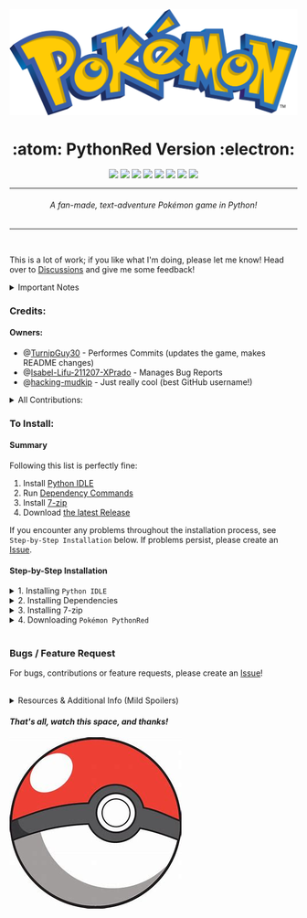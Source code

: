 ![Pokémon](Pictures/logo.png "Pokémon")
<h1 align="center">:atom: PythonRed Version :electron:</h1>

<p align="center">
	<a href="https://GitHub.com/TurnipGuy30/Pokemon-PythonRed/graphs/commit-activity"><img src="https://img.shields.io/badge/maintained%3F-yes-green.svg"></a> <!--Maintained?-->
	<img src="https://img.shields.io/badge/maintainer-TurnipGuy30-blue"> <!--Maintainer-->
	<!--<a href="mailto:ba004629@bac.qld.edu.au"><img src="https://img.shields.io/badge/Ask%20me-anything-1abc9c.svg"></a> Ask me anything-->
	<a href="https://www.python.org/"><img src="https://img.shields.io/badge/made%20with-Python-1f425f.svg"></a> <!--Made with Python-->
	<!--<a href="https://pypi.python.org/pypi/ansicolortags/"><img src="https://img.shields.io/badge/python-3.6-blue"></a> Python 3.6-->
	<a href="https://www.microsoft.com/en-au/software-download/windows10"><img src="https://img.shields.io/badge/platform-Windows%2010-yellow"></a> <!--Platform-->
	<a href="https://GitHub.com/TurnipGuy30/Pokemon-PythonRed/releases/latest"><img src="https://img.shields.io/badge/latest%20version-v0.0.5-cyan"></a> <!--Latest version-->
	<a href="https://GitHub.com/TurnipGuy30/Pokemon-PythonRed/releases"><img src="https://img.shields.io/badge/stable%3F-yes-brightgreen"></a> <!--Stable?-->
	<a href="https://GitHub.com/TurnipGuy30/Pokemon-PythonRed/issues"><img src="https://img.shields.io/github/issues/TurnipGuy30/Pokemon-PythonRed.svg"></a> <!--Open Issues-->
	<a href="https://github.com/TurnipGuy30/Pokemon-PythonRed/stargazers"><img src="https://img.shields.io/github/stars/TurnipGuy30/Pokemon-PythonRed"/></a> <!--Stars-->
</p>

---
<h6 align="center">A fan-made, text-adventure Pokémon game in Python!</h6>

---

<br>

This is a lot of work; if you like what I'm doing, please let me know! Head over to <a href="https://github.com/TurnipGuy30/Pokemon-PythonRed/discussions">Discussions</a> and give me some feedback!

<details><summary>Important Notes</summary>

---
* This is not a perfect recreation of _Pokémon Red_; it's a fan-made game that, like _Pokémon Red_, takes place in the _Kanto_ region.
* Prior in-depth knowledge of the _Pokémon_ franchise, especially the video game series, is recommended and may be required to fully enjoy this game.
* _Windows_ OS only!! This game makes use of _Python_'s `winsound` module, which is exclusive to _Windows_.
* This project (this GitHub Repository and anything found within) is not endorsed by _Nintendo_, _GAME FREAK_, or _The Pokémon Company_. This is an independent, fan-made game.
* This game's plot is a work of fiction!
---
</details>

### Credits:
#### Owners:

* @[TurnipGuy30](https://github.com/TurnipGuy30 "TurnipGuy30's Profile") - Performes Commits (updates the game, makes README changes)
* @[Isabel-Lifu-211207-XPrado](https://github.com/Isabel-Lifu-211207-XPrado "Isabel-Lifu-211207-XPrado's Profile") - Manages Bug Reports
* @[hacking-mudkip](https://github.com/hacking-mudkip "hacking-mudkip's Profile") - Just really cool (best GitHub username!)

<details><summary>All Contributions:</summary>

---
* @[hacking-mudkip](https://github.com/hacking-mudkip "hacking-mudkip's Profile") - Concept ideas, porting elements
* @[Isabel-Lifu-211207-XPrado](https://github.com/Isabel-Lifu-211207-XPrado "Isabel-Lifu-211207-XPrado's Profile") - Code cleaning, general troubleshooting
* Looking for others!
---
</details>

### To Install:

#### Summary

Following this list is perfectly fine:

1. Install [Python IDLE](https://www.python.org/downloads/ "Python Latest")
2. Run [Dependency Commands](https://github.com/TurnipGuy30/Pokemon-PythonRed#2-installing-dependencies "On this page: Installing Dependencies")
3. Install [7-zip](https://7-zip.org "7-zip Latest")
4. Download [the latest Release](https://github.com/TurnipGuy30/Pokemon-PythonRed/releases/latest "Pokémon PythonRed Releases")

If you encounter any problems throughout the installation process, see `Step-by-Step Installation` below. If problems persist, please create an [Issue](https://github.com/TurnipGuy30/Pokemon-PythonRed/issues "Pokémon PythonRed Issues").

#### Step-by-Step Installation
<details><summary>1. Installing <code>Python IDLE</code></summary>

---
First, ensure you have _Python_ installed. If not, you can find the latest installer [here](https://www.python.org/downloads/ "Python Latest"). Tick the box that says `Add Python to PATH` during installation.

However, if you are using a work/school computer and are not an Admin, you don't need to tick `py launcher`, which requires Administrative privileges to install. All `py launcher` does is let you use `Python IDLE` from the Command Line, which is not required for this game.

This also installs `pip`, _Python_'s package installer, which is required in the next step.

---
</details>

<details><summary>2. Installing Dependencies</summary>

---
Open your favourite Shell Terminal and _individually_ run any below commands:

```
pip install playsound
```

###### (More commands will be added above as they are needed)
###### Common Shell Terminals include `Command Prompt`, `Windows PowerShell`, `Git CMD`, etc.

If it all runs smoothly with no errors, continue to the next step.

---
</details>

<details><summary>3. Installing 7-zip</summary>

---
`Pokémon PythonRed` is released as an SFX '.exe' file, which requires _7-zip_ to open. Work/school computers might already have _7-zip_ installed, but if not, the latest version can be found [here](https://7-zip.org "7-zip Latest").

---
</details>

<details><summary>4. Downloading <code>Pokémon PythonRed</code></summary><br>

---
To download the game, please download the [latest Release](https://github.com/TurnipGuy30/Pokemon-PythonRed/releases/latest "Pokémon PythonRed Latest"), and click the download link! These links redirect to OneDrive, as they are too large to be hosted on GitHub.

Once the file has finished downloading (sorry if it takes a while!), run the '.exe' file. _7-zip_ should automatically extract the game files.

To run the game, open `Pokémon PythonRed.py`!

---
</details>

<br>

### Bugs / Feature Request
For bugs, contributions or feature requests, please create an [Issue](https://github.com/TurnipGuy30/Pokemon-PythonRed/issues "Pokémon PythonRed Issues")!

<br>

<details><summary>Resources & Additional Info (Mild Spoilers)</summary>

---
### Resources Used:
* [Kanto Region Map](https://images-wixmp-ed30a86b8c4ca887773594c2.wixmp.com/f/3bddf750-53a0-4a9f-872f-8d13685a758f/d3c4hsg-5acbd78f-c4cb-4f40-a87a-05700ac859a4.png/v1/fill/w_900,h_882,q_75,strp/labeled_map_of_kanto_by_rythos-d3c4hsg.png?token=eyJ0eXAiOiJKV1QiLCJhbGciOiJIUzI1NiJ9.eyJpc3MiOiJ1cm46YXBwOjdlMGQxODg5ODIyNjQzNzNhNWYwZDQxNWVhMGQyNmUwIiwic3ViIjoidXJuOmFwcDo3ZTBkMTg4OTgyMjY0MzczYTVmMGQ0MTVlYTBkMjZlMCIsImF1ZCI6WyJ1cm46c2VydmljZTppbWFnZS5vcGVyYXRpb25zIl0sIm9iaiI6W1t7InBhdGgiOiIvZi8zYmRkZjc1MC01M2EwLTRhOWYtODcyZi04ZDEzNjg1YTc1OGYvZDNjNGhzZy01YWNiZDc4Zi1jNGNiLTRmNDAtYTg3YS0wNTcwMGFjODU5YTQucG5nIiwid2lkdGgiOiI8PTkwMCIsImhlaWdodCI6Ijw9ODgyIn1dXX0.Ycjt66m7t9k-8tio4Tsc0YTsP_nu7Lz2cGBm4CdZWN8 "Kanto Region Map")
* [HP Formula](Pictures/hp.webp "HP Formula")
* [Stat Formula](Pictures/stat.png "Stat Formula")
* [_Pokémon Red_ Game Script](http://www.gamefaqs.com/features/recognition/56771.html)

### Current Priorities:
* Wild Pokémon encounters
 * Pokémon locations
 * Battle mechanics
* Saving progress

Catch Rate will be based on the `Total Stats` stat, as the Generation 1&2 Catch Rate formula is too complex, and it gets worse from then on.

For simplicity, Pokémon will only have one type each, and one attack each (a _`type`_-type attack).

###### You, dear reader, are privileged. You get to hear about Mystery Gifts! If you've played a Pokémon game before, you might know what Mystery Gifts are, and yes, they are a planned feature. Because they aren't yet implemented, you must keep your Mystery Gift Passwords safe for now. You can find Passwords around this GitHub page, and maybe other places. Entering these Passwords at a specific place in the game will grant you a special feature. But I repeat, YOU CANNOT USE THEM YET! You must wait until Fuchsia City is complete. Just you wait, I have big plans for this game!

---
</details>

#### _That's all, watch this space, and thanks!_

![](Pictures/pokeball.jfif)
